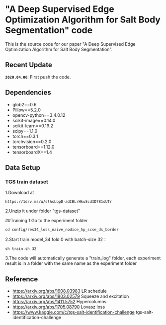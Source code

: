 # "A Deep Supervised Edge Optimization Algorithm for Salt Body Segmentation" code
This is the source code for our paper "A Deep Supervised Edge Optimization Algorithm for Salt Body Segmentation".



## Recent Update

**`2020.04.06`**: First push the code.


## Dependencies
- glob2==0.6
- Pillow==5.2.0
- opencv-python==3.4.0.12
- scikit-image==0.14.0
- scikit-learn==0.19.2
- scipy==1.1.0
- torch==0.3.1
- torchvision==0.2.0
- tensorboard==1.12.0
- tensorboardX==1.4





## Data Setup
### TGS train dataset
1.Download at
``` 
https://1drv.ms/u/s!AsLbpD-adIBLrHkuScdID781sUTr 
``` 
2.Unzip it under folder "tgs-dataset"

##Training
1.Go to the experiment folder
``` 
cd config/res34_loss_naive_nodice_hp_scse_ds_border
``` 
 
2.Start train model_34 fold 0 with batch-size 32：
```
sh train.sh 32
```

3.The code will automatically generate a "train_log" folder, each experiment result is in a folder with the same name as the experiment folder


## Reference
- https://arxiv.org/abs/1608.03983 LR schedule
- https://arxiv.org/abs/1803.02579 Squeeze and excitation
- https://arxiv.org/abs/1411.5752 Hypercolumns
- https://arxiv.org/abs/1705.08790 Lovasz loss
- https://www.kaggle.com/c/tgs-salt-identification-challenge tgs-salt-identification-challenge













